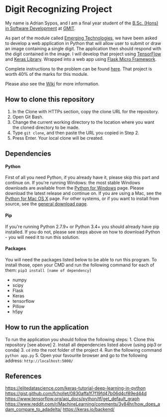 # Digit Recognizing Project
My name is Adrian Sypos, and I am a final year student of the [B.Sc. (Hons) in Software Development](https://www.gmit.ie/software-development/bachelor-science-honours-software-development) at [GMIT](http://www.gmit.ie/).

As part of the module called [Emerging Technologies](https://emerging-technologies.github.io/), we have been asked to develop a web application in Python that will allow user to submit or draw an image containing a single digit. The application then should respond with the digit contained in the image. I will develop that project using [TensorFlow](https://www.tensorflow.org/) and [Keras Library](https://keras.io/). Wrapped into a web app using [Flask Micro Framework](http://flask.pocoo.org/).

Complete instructions to the problem can be found [here](https://emerging-technologies.github.io/problems/project.html). That project is worth 40% of the marks for this module.

Please also see the [Wiki](https://github.com/Sarlianth/digit-recognize-project/wiki) for more information.

## How to clone this repository
1. In the Clone with HTTPs section, copy the clone URL for the repository.
2. Open Git Bash.
3. Change the current working directory to the location where you want the cloned directory to be made.
4. Type `git clone`, and then paste the URL you copied in Step 2.
5. Press Enter. Your local clone will be created.

## Dependencies
#### Python
First of all you need Python, if you already have it, please skip this part and continue on.
If you're running Windows: the most stable Windows downloads are available from the [Python for Windows](https://www.python.org/downloads/windows/) page. Please download the latest release and continue on.
If you are using a Mac, see the [Python for Mac OS X](https://www.python.org/downloads/mac-osx/) page.
For other systems, or if you want to install from source, see the [general download page](https://www.python.org/downloads/).

#### Pip
If you're running Python 2.7.9+ or Python 3.4+ you should already have pip installed. If you do not, please see steps above on how to download Python - you will need it to run this solution.

#### Packages
You will need the packages listed below to be able to run this program. To install those, open your CMD and run the following command for each of them: `pip3 install [name of dependency]`
* numpy
* scipy
* Flask
* Keras
* tensorflow
* Pillow
* h5py

## How to run the application
To run the application you should follow the following steps: 
	1. Clone this repository [see above]
	2. Install all dependencies listed above (using pip3 or conda)
	3. `cd` into the root folder of the project
	4. Run the following command `python app.py`
	5. Open your favourite browser and go to the following address: `http://localhost:5000/`

## References
https://elitedatascience.com/keras-tutorial-deep-learning-in-python
https://gist.github.com/fchollet/0830affa1f7f19fd47b06d4cf89ed44d
https://www.tensorflow.org/api_docs/python/tf/get_default_graph
https://www.reddit.com/r/MachineLearning/comments/3y84hr/how_does_adam_compare_to_adadelta/
https://keras.io/backend/

